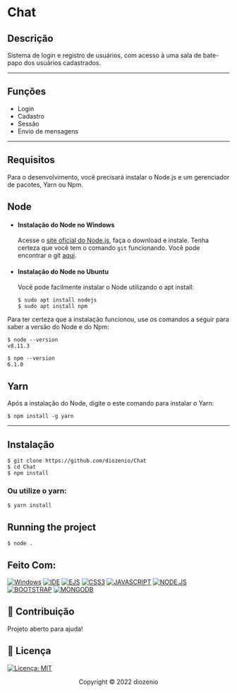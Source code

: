 # Chat

## Descrição

Sistema de login e registro de usuários, com acesso à uma sala de bate-papo dos usuários cadastrados. 

---
##  Funções

- Login
- Cadastro
- Sessão
- Envio de mensagens

---
## Requisitos

Para o desenvolvimento, você precisará instalar o Node.js e um gerenciador de pacotes, Yarn ou Npm. 

## Node
- #### Instalação do Node no Windows

  Acesse o  [site oficial do Node.js](https://nodejs.org/), faça o download e instale.
  Tenha certeza que você tem o comando `git` funcionando. Você pode encontrar o git [aqui](https://git-scm.com/).

- #### Instalação do Node no Ubuntu

  Você pode facilmente instalar o Node utilizando o apt install: 

      $ sudo apt install nodejs
      $ sudo apt install npm

Para ter certeza que a instalação funcionou, use os comandos a seguir para saber a versão do Node e do Npm:

    $ node --version
    v8.11.3 

    $ npm --version
    6.1.0


###
## Yarn
  Após a instalação do Node, digite o este comando para instalar o Yarn:

    $ npm install -g yarn

---

## Instalação 

    $ git clone https://github.com/diozenio/Chat
    $ cd Chat
    $ npm install

### Ou utilize o yarn:
    $ yarn install
## Running the project

    $ node .

## Feito Com:
[![Windows](https://img.shields.io/badge/Windows-0078D6?style=for-the-badge&logo=windows&logoColor=white)](https://www.microsoft.com/pt-br/windows/get-windows-10)
[![IDE](https://img.shields.io/badge/Visual_studio_code-0078D4?style=for-the-badge&logo=visual%20studio%20code&logoColor=white)](https://code.visualstudio.com/)
[![EJS](https://img.shields.io/badge/EJS-b4ca65?style=for-the-badge&)](https://developer.mozilla.org/pt-BR/docs/Web/HTML)
[![CSS3](https://img.shields.io/badge/CSS3-1572B6?style=for-the-badge&logo=css3&logoColor=white)](https://developer.mozilla.org/pt-BR/docs/Web/CSS)
[![JAVASCRIPT](https://img.shields.io/badge/JavaScript-F7DF1E?style=for-the-badge&logo=javascript&logoColor=black)](https://developer.mozilla.org/pt-BR/docs/Web/JavaScript)
[![NODE.JS](https://img.shields.io/badge/Node.js-43853D?style=for-the-badge&logo=node.js&logoColor=white)](https://nodejs.org/en/)
[![BOOTSTRAP](https://img.shields.io/badge/Bootstrap-563D7C?style=for-the-badge&logo=bootstrap&logoColor=white)](https://getbootstrap.com/docs/5.0/getting-started/introduction/)
[![MONGODB](https://img.shields.io/badge/MongoDB-4EA94B?style=for-the-badge&logo=mongodb&logoColor=white)](https://www.mongodb.com/)

## 🤝 Contribuição

Projeto aberto para ajuda!


## 🔖 Licença
[![Licença: MIT](https://img.shields.io/badge/License-MIT-yellow.svg)](https://opensource.org/licenses/MIT)


<p align="center">Copyright © 2022 diozenio</p>